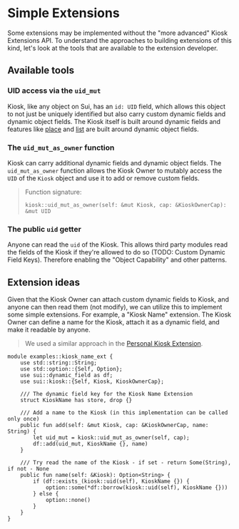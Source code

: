 # Simple Extensions

Some extensions may be implemented without the "more advanced" Kiosk Extensions API. To understand the approaches to building extensions of this kind, let's look at the tools that are available to the extension developer.

## Available tools

### UID access via the `uid_mut`

Kiosk, like any object on Sui, has an `id: UID` field, which allows this object to not just be uniquely identified but also carry custom dynamic fields and dynamic object fields. The Kiosk itself is built around dynamic fields and features like [place](../kiosk/place-and-take.md) and [list](../kiosk/list-and-delist.md) are built around dynamic object fields.

### The `uid_mut_as_owner` function

Kiosk can carry additional dynamic fields and dynamic object fields. The `uid_mut_as_owner` function allows the Kiosk Owner to mutably access the `UID` of the `Kiosk` object and use it to add or remove custom fields.

> Function signature:
>```Move
>kiosk::uid_mut_as_owner(self: &mut Kiosk, cap: &KioskOwnerCap): &mut UID
>```

### The public `uid` getter

Anyone can read the `uid` of the Kiosk. This allows third party modules read the fields of the Kiosk if they're allowed to do so (TODO: Custom Dynamic Field Keys). Therefore enabling the "Object Capability" and other patterns.

<!-- ## Wrapping the KioskOwnerCap

KioskOwnerCap is a capability that makes the bearer the owner of the Kiosk. It allows the owner to -->

## Extension ideas

Given that the Kiosk Owner can attach custom dynamic fields to Kiosk, and anyone can then read them (not modify), we can utilize this to implement some simple extensions. For example, a "Kiosk Name" extension. The Kiosk Owner can define a name for the Kiosk, attach it as a dynamic field, and make it readable by anyone.

> We used a similar approach in the [Personal Kiosk Extension](./../mysten-kiosk/).

```Move
module examples::kiosk_name_ext {
    use std::string::String;
    use std::option::{Self, Option};
    use sui::dynamic_field as df;
    use sui::kiosk::{Self, Kiosk, KioskOwnerCap};

    /// The dynamic field key for the Kiosk Name Extension
    struct KioskName has store, drop {}

    /// Add a name to the Kiosk (in this implementation can be called only once)
    public fun add(self: &mut Kiosk, cap: &KioskOwnerCap, name: String) {
        let uid_mut = kiosk::uid_mut_as_owner(self, cap);
        df::add(uid_mut, KioskName {}, name)
    }

    /// Try read the name of the Kiosk - if set - return Some(String), if not - None
    public fun name(self: &Kiosk): Option<String> {
        if (df::exists_(kiosk::uid(self), KioskName {}) {
            option::some(*df::borrow(kiosk::uid(self), KioskName {}))
        } else {
            option::none()
        }
    }
}
```
